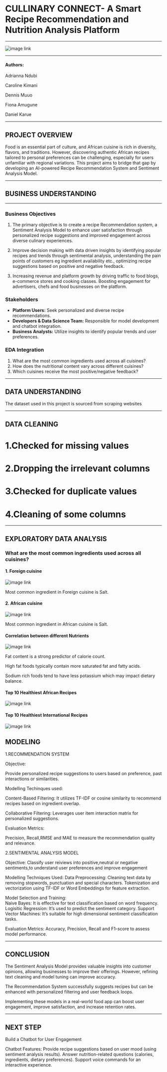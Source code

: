 # CULLINARY CONNECT- A Smart Recipe Recommendation and Nutrition Analysis Platform 

---

![image link](https://github.com/muturi-cyber/Recipe-Intelligence-/blob/main/pexels-janetrangdoan-1132047.jpg)

---

#### Authors:
Adrianna Ndubi

Caroline Kimani

Dennis Muuo

Fiona Amugune

Daniel Karue

---

## PROJECT OVERVIEW

Food is an essential part of culture, and African cuisine is rich in diversity, flavors, and traditions. However,
discovering authentic African recipes tailored to personal preferences can be challenging, especially for
users unfamiliar with regional variations. This project aims to bridge that gap by developing an AI-powered
Recipe Recommendation System and Sentiment Analysis Model.

---

## BUSINESS UNDERSTANDING

---

### Business Objectives

1. The primary objective is to create a recipe Recommendation system, a Sentiment Analysis Model to enhance user satisfaction through personalized recipe suggestions and improved engagement across diverse culinary experiences. 

2. Improve decision making with data driven insights by identifying popular recipes and trends through sentimental analysis, understanding the pain points of customers eg ingredient availability etc., optimizing recipe suggestions based on positive and negative feedback. 

3. Increasing revenue and platform growth by driving traffic to food blogs, e-commerce stores and cooking classes. Boosting engagement for advertisers, chefs and food businesses on the platform.


### Stakeholders

- **Platform Users:** Seek personalized and diverse recipe recommendations.
- **Developers & Data Science Team:** Responsible for model development and chatbot integration.
- **Business Analysts:** Utilize insights to identify popular trends and user preferences.


### EDA Integration
1. What are the most common ingredients used across all cuisines?
2. How does the nutritional content vary across different cuisines?
3. Which cuisines receive the most positive/negative feedback?

---

## DATA UNDERSTANDING
The dataset used in this project is sourced from scraping websites

---

## DATA CLEANING
# 1.Checked for missing values
# 2.Dropping the irrelevant columns
# 3.Checked for duplicate values
# 4.Cleaning of some columns

---

## EXPLORATORY DATA  ANALYSIS


### What are the most common ingredients used across all cuisines?


#### 1. Foreign cuisine

 
![image link](https://github.com/muturi-cyber/Recipe-Intelligence-/blob/main/top%2010%20ingdnts%20in%20foreign%20cuisine.png)


Most common ingredient in Foreign cuisine is Salt.


#### 2. African cuisine


![image link](https://github.com/muturi-cyber/Recipe-Intelligence-/blob/main/top%2010%20ingdnt%20african%20cuisine.png)


Most common ingredient in African cuisine is Salt.


#### Correlation between different Nutrients


![image link](https://github.com/muturi-cyber/Recipe-Intelligence-/blob/main/corr%20btn%20diff%20nutrients.png)


Fat content is a strong predictor of calorie count.
 
High fat foods typically contain more saturated fat and fatty acids.

Sodium rich foods tend to have less potassium which may impact dietary balance. 


#### Top 10 Healthiest African Recipes


![image link](https://github.com/muturi-cyber/Recipe-Intelligence-/blob/main/top%2010%20healthiest%20african%20recipies.png)


#### Top 10 Healthiest International Recipes


![image link](https://github.com/muturi-cyber/Recipe-Intelligence-/blob/main/top%2010%20healthiest%20internl%20recipies.png)


## MODELING

1.RECOMMENDATION SYSTEM

Objective:
 
Provide personalized recipe suggestions to users based on preference, past interactions or similarities.
 
Modelling Techinques used:
 
Content-Based Filtering:
It utilizes TF-IDF or cosine similarity to recommend recipes based on ingredient overlap.
 
Collaborative Filtering:
Leverages user item interaction matrix for personalized suggestions.
 
Evaluation Metrics:

Precision, Recall,RMSE and MAE to measure the recommendation quality and relevance.

2.SENTIMENTAL ANALYSIS MODEL

Objective: 
Classify user reiviews into positive,neutral or negative sentiments,to understand user preferences and improve engagement
 
Modelling Techniques Used: 
Data Preprocessing: 
Cleaning text data by removing stopwords, punctuation and special characters.
Tokenization and vectorization using TF-IDF or Word Embeddings for feature extraction.

Model Selection and Training:  
Naive Bayes: It is effective  for text classification based on word frequency.
Logisitic Regression: It’s used to predict the sentiment category.
Support Vector Machines: It’s suitable for high dimensional sentiment classification tasks.

Evaluation Metrics:
Accuracy, Precision, Recall and F1-score to assess model performance.

---


## CONCLUSION

The Sentiment Analysis Model provides valuable insights into customer opinions, allowing businesses to improve their offerings. However,
refining text cleaning and model tuning can improve accuracy.

The Recommendation System successfully suggests recipes but can be enhanced with personalized filtering and user feedback loops.

Implementing these models in a real-world food app can boost user engagement, improve satisfaction, and increase retention rates.

---

## NEXT STEP

Build a Chatbot for User Engagement
 
Chatbot Features:
Provide recipe suggestions based on user mood (using sentiment analysis results).
Answer nutrition-related questions (calories, ingredients, dietary preferences).
Support voice commands for an interactive experience.














